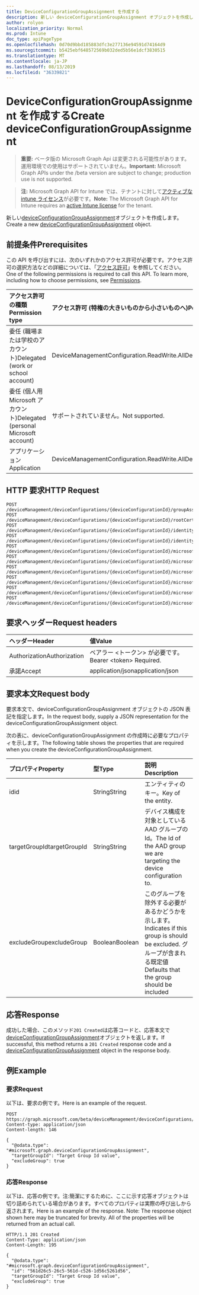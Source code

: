 ```yaml
---
title: DeviceConfigurationGroupAssignment を作成する
description: 新しい deviceConfigurationGroupAssignment オブジェクトを作成します。
author: rolyon
localization_priority: Normal
ms.prod: Intune
doc_type: apiPageType
ms.openlocfilehash: 0d70d9bbd185883dfc3e277136e94591d74164d9
ms.sourcegitcommit: b5425ebf648572569b032ded5b56e1dcf3830515
ms.translationtype: MT
ms.contentlocale: ja-JP
ms.lasthandoff: 08/13/2019
ms.locfileid: "36339821"
---
```

# <a name="create-deviceconfigurationgroupassignment"></a><span data-ttu-id="c3e7c-103">DeviceConfigurationGroupAssignment を作成する</span><span class="sxs-lookup"><span data-stu-id="c3e7c-103">Create deviceConfigurationGroupAssignment</span></span>

> <span data-ttu-id="c3e7c-104">**重要:** ベータ版の Microsoft Graph Api は変更される可能性があります。運用環境での使用はサポートされていません。</span><span class="sxs-lookup"><span data-stu-id="c3e7c-104">**Important:** Microsoft Graph APIs under the /beta version are subject to change; production use is not supported.</span></span>

> <span data-ttu-id="c3e7c-105">**注:** Microsoft Graph API for Intune では、テナントに対して[アクティブな intune ライセンス](https://go.microsoft.com/fwlink/?linkid=839381)が必要です。</span><span class="sxs-lookup"><span data-stu-id="c3e7c-105">**Note:** The Microsoft Graph API for Intune requires an [active Intune license](https://go.microsoft.com/fwlink/?linkid=839381) for the tenant.</span></span>

<span data-ttu-id="c3e7c-106">新しい[deviceConfigurationGroupAssignment](../resources/intune-deviceconfig-deviceconfigurationgroupassignment.md)オブジェクトを作成します。</span><span class="sxs-lookup"><span data-stu-id="c3e7c-106">Create a new [deviceConfigurationGroupAssignment](../resources/intune-deviceconfig-deviceconfigurationgroupassignment.md) object.</span></span>

## <a name="prerequisites"></a><span data-ttu-id="c3e7c-107">前提条件</span><span class="sxs-lookup"><span data-stu-id="c3e7c-107">Prerequisites</span></span>
<span data-ttu-id="c3e7c-p101">この API を呼び出すには、次のいずれかのアクセス許可が必要です。アクセス許可の選択方法などの詳細については、「[アクセス許可](/graph/permissions-reference)」を参照してください。</span><span class="sxs-lookup"><span data-stu-id="c3e7c-p101">One of the following permissions is required to call this API. To learn more, including how to choose permissions, see [Permissions](/graph/permissions-reference).</span></span>

|<span data-ttu-id="c3e7c-110">アクセス許可の種類</span><span class="sxs-lookup"><span data-stu-id="c3e7c-110">Permission type</span></span>|<span data-ttu-id="c3e7c-111">アクセス許可 (特権の大きいものから小さいものへ)</span><span class="sxs-lookup"><span data-stu-id="c3e7c-111">Permissions (from most to least privileged)</span></span>|
|:---|:---|
|<span data-ttu-id="c3e7c-112">委任 (職場または学校のアカウント)</span><span class="sxs-lookup"><span data-stu-id="c3e7c-112">Delegated (work or school account)</span></span>|<span data-ttu-id="c3e7c-113">DeviceManagementConfiguration.ReadWrite.All</span><span class="sxs-lookup"><span data-stu-id="c3e7c-113">DeviceManagementConfiguration.ReadWrite.All</span></span>|
|<span data-ttu-id="c3e7c-114">委任 (個人用 Microsoft アカウント)</span><span class="sxs-lookup"><span data-stu-id="c3e7c-114">Delegated (personal Microsoft account)</span></span>|<span data-ttu-id="c3e7c-115">サポートされていません。</span><span class="sxs-lookup"><span data-stu-id="c3e7c-115">Not supported.</span></span>|
|<span data-ttu-id="c3e7c-116">アプリケーション</span><span class="sxs-lookup"><span data-stu-id="c3e7c-116">Application</span></span>|<span data-ttu-id="c3e7c-117">DeviceManagementConfiguration.ReadWrite.All</span><span class="sxs-lookup"><span data-stu-id="c3e7c-117">DeviceManagementConfiguration.ReadWrite.All</span></span>|

## <a name="http-request"></a><span data-ttu-id="c3e7c-118">HTTP 要求</span><span class="sxs-lookup"><span data-stu-id="c3e7c-118">HTTP Request</span></span>
<!-- {
  "blockType": "ignored"
}
-->
``` http
POST /deviceManagement/deviceConfigurations/{deviceConfigurationId}/groupAssignments
POST /deviceManagement/deviceConfigurations/{deviceConfigurationId}/rootCertificate/groupAssignments
POST /deviceManagement/deviceConfigurations/{deviceConfigurationId}/identityCertificate/groupAssignments
POST /deviceManagement/deviceConfigurations/{deviceConfigurationId}/identityCertificate/rootCertificate/groupAssignments
POST /deviceManagement/deviceConfigurations/{deviceConfigurationId}/microsoft.graph.iosScepCertificateProfile/rootCertificate/groupAssignments
POST /deviceManagement/deviceConfigurations/{deviceConfigurationId}/microsoft.graph.macOSScepCertificateProfile/rootCertificate/groupAssignments
POST /deviceManagement/deviceConfigurations/{deviceConfigurationId}/microsoft.graph.windowsPhone81VpnConfiguration/identityCertificate/groupAssignments
POST /deviceManagement/deviceConfigurations/{deviceConfigurationId}/microsoft.graph.androidDeviceOwnerCertificateProfileBase/rootCertificate/groupAssignments
POST /deviceManagement/deviceConfigurations/{deviceConfigurationId}/microsoft.graph.windowsWifiEnterpriseEAPConfiguration/identityCertificateForClientAuthentication/groupAssignments
POST /deviceManagement/deviceConfigurations/{deviceConfigurationId}/microsoft.graph.windowsWifiEnterpriseEAPConfiguration/rootCertificatesForServerValidation/{windows81TrustedRootCertificateId}/groupAssignments
```

## <a name="request-headers"></a><span data-ttu-id="c3e7c-119">要求ヘッダー</span><span class="sxs-lookup"><span data-stu-id="c3e7c-119">Request headers</span></span>
|<span data-ttu-id="c3e7c-120">ヘッダー</span><span class="sxs-lookup"><span data-stu-id="c3e7c-120">Header</span></span>|<span data-ttu-id="c3e7c-121">値</span><span class="sxs-lookup"><span data-stu-id="c3e7c-121">Value</span></span>|
|:---|:---|
|<span data-ttu-id="c3e7c-122">Authorization</span><span class="sxs-lookup"><span data-stu-id="c3e7c-122">Authorization</span></span>|<span data-ttu-id="c3e7c-123">ベアラー &lt;トークン&gt; が必要です。</span><span class="sxs-lookup"><span data-stu-id="c3e7c-123">Bearer &lt;token&gt; Required.</span></span>|
|<span data-ttu-id="c3e7c-124">承諾</span><span class="sxs-lookup"><span data-stu-id="c3e7c-124">Accept</span></span>|<span data-ttu-id="c3e7c-125">application/json</span><span class="sxs-lookup"><span data-stu-id="c3e7c-125">application/json</span></span>|

## <a name="request-body"></a><span data-ttu-id="c3e7c-126">要求本文</span><span class="sxs-lookup"><span data-stu-id="c3e7c-126">Request body</span></span>
<span data-ttu-id="c3e7c-127">要求本文で、deviceConfigurationGroupAssignment オブジェクトの JSON 表記を指定します。</span><span class="sxs-lookup"><span data-stu-id="c3e7c-127">In the request body, supply a JSON representation for the deviceConfigurationGroupAssignment object.</span></span>

<span data-ttu-id="c3e7c-128">次の表に、deviceConfigurationGroupAssignment の作成時に必要なプロパティを示します。</span><span class="sxs-lookup"><span data-stu-id="c3e7c-128">The following table shows the properties that are required when you create the deviceConfigurationGroupAssignment.</span></span>

|<span data-ttu-id="c3e7c-129">プロパティ</span><span class="sxs-lookup"><span data-stu-id="c3e7c-129">Property</span></span>|<span data-ttu-id="c3e7c-130">型</span><span class="sxs-lookup"><span data-stu-id="c3e7c-130">Type</span></span>|<span data-ttu-id="c3e7c-131">説明</span><span class="sxs-lookup"><span data-stu-id="c3e7c-131">Description</span></span>|
|:---|:---|:---|
|<span data-ttu-id="c3e7c-132">id</span><span class="sxs-lookup"><span data-stu-id="c3e7c-132">id</span></span>|<span data-ttu-id="c3e7c-133">String</span><span class="sxs-lookup"><span data-stu-id="c3e7c-133">String</span></span>|<span data-ttu-id="c3e7c-134">エンティティのキー。</span><span class="sxs-lookup"><span data-stu-id="c3e7c-134">Key of the entity.</span></span>|
|<span data-ttu-id="c3e7c-135">targetGroupId</span><span class="sxs-lookup"><span data-stu-id="c3e7c-135">targetGroupId</span></span>|<span data-ttu-id="c3e7c-136">String</span><span class="sxs-lookup"><span data-stu-id="c3e7c-136">String</span></span>|<span data-ttu-id="c3e7c-137">デバイス構成を対象としている AAD グループの Id。</span><span class="sxs-lookup"><span data-stu-id="c3e7c-137">The Id of the AAD group we are targeting the device configuration to.</span></span>|
|<span data-ttu-id="c3e7c-138">excludeGroup</span><span class="sxs-lookup"><span data-stu-id="c3e7c-138">excludeGroup</span></span>|<span data-ttu-id="c3e7c-139">Boolean</span><span class="sxs-lookup"><span data-stu-id="c3e7c-139">Boolean</span></span>|<span data-ttu-id="c3e7c-140">このグループを除外する必要があるかどうかを示します。</span><span class="sxs-lookup"><span data-stu-id="c3e7c-140">Indicates if this group is should be excluded.</span></span> <span data-ttu-id="c3e7c-141">グループが含まれる既定値</span><span class="sxs-lookup"><span data-stu-id="c3e7c-141">Defaults that the group should be included</span></span>|



## <a name="response"></a><span data-ttu-id="c3e7c-142">応答</span><span class="sxs-lookup"><span data-stu-id="c3e7c-142">Response</span></span>
<span data-ttu-id="c3e7c-143">成功した場合、このメソッド`201 Created`は応答コードと、応答本文で[deviceConfigurationGroupAssignment](../resources/intune-deviceconfig-deviceconfigurationgroupassignment.md)オブジェクトを返します。</span><span class="sxs-lookup"><span data-stu-id="c3e7c-143">If successful, this method returns a `201 Created` response code and a [deviceConfigurationGroupAssignment](../resources/intune-deviceconfig-deviceconfigurationgroupassignment.md) object in the response body.</span></span>

## <a name="example"></a><span data-ttu-id="c3e7c-144">例</span><span class="sxs-lookup"><span data-stu-id="c3e7c-144">Example</span></span>

### <a name="request"></a><span data-ttu-id="c3e7c-145">要求</span><span class="sxs-lookup"><span data-stu-id="c3e7c-145">Request</span></span>
<span data-ttu-id="c3e7c-146">以下は、要求の例です。</span><span class="sxs-lookup"><span data-stu-id="c3e7c-146">Here is an example of the request.</span></span>
``` http
POST https://graph.microsoft.com/beta/deviceManagement/deviceConfigurations/{deviceConfigurationId}/groupAssignments
Content-type: application/json
Content-length: 146

{
  "@odata.type": "#microsoft.graph.deviceConfigurationGroupAssignment",
  "targetGroupId": "Target Group Id value",
  "excludeGroup": true
}
```

### <a name="response"></a><span data-ttu-id="c3e7c-147">応答</span><span class="sxs-lookup"><span data-stu-id="c3e7c-147">Response</span></span>
<span data-ttu-id="c3e7c-p103">以下は、応答の例です。注:簡潔にするために、ここに示す応答オブジェクトは切り詰められている場合があります。すべてのプロパティは実際の呼び出しから返されます。</span><span class="sxs-lookup"><span data-stu-id="c3e7c-p103">Here is an example of the response. Note: The response object shown here may be truncated for brevity. All of the properties will be returned from an actual call.</span></span>
``` http
HTTP/1.1 201 Created
Content-Type: application/json
Content-Length: 195

{
  "@odata.type": "#microsoft.graph.deviceConfigurationGroupAssignment",
  "id": "561d26c5-26c5-561d-c526-1d56c5261d56",
  "targetGroupId": "Target Group Id value",
  "excludeGroup": true
}
```






